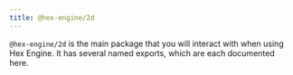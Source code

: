 ```yaml
---
title: @hex-engine/2d
---
```


`@hex-engine/2d` is the main package that you will interact with when using Hex Engine. It has several named exports, which are each documented here.
